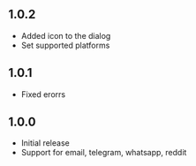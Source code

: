 ## 1.0.2

* Added icon to the dialog
* Set supported platforms

## 1.0.1

* Fixed erorrs

## 1.0.0

* Initial release
* Support for email, telegram, whatsapp, reddit